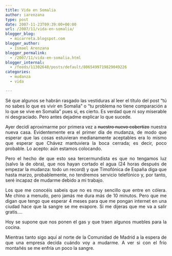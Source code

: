 ```yaml
---
title: Vida en Somalia
author: iarenzana
type: post
date: 2007-11-23T09:39:00+00:00
url: /2007/11/vida-en-somalia/
blogger_blog:
  - micarreta.blogspot.com
blogger_author:
  - Ismael Arenzana
blogger_permalink:
  - /2007/11/vida-en-somalia.html
blogger_internal:
  - /feeds/11302648/posts/default/8065499719829049226
categories:
  - mudanza
  - vida

---
```

<p style="text-align: justify;">
  Sé que algunos se habrán rasgado las vestiduras al leer el título del post &#8220;tú no sabes lo que es vivir en Somalia&#8221; o &#8220;tu problema no tiene comparación a lo que se vive en Somalia&#8221; pues sí, es cierto. Es verdad que ni soy miserable ni desgraciado. Pero antes dejadme explicar lo que sucede.
</p>

<p style="text-align: justify;">
  Ayer decidí aproximarme por primera vez a <span style="text-decoration: line-through;">nuestro nuevo cobertizo</span> nuestra nueva casa. Evidentemente era el primer día de mudanza, de modo que esperar que las cosas estuvieran medianamente aceptables era lo mismo que esperar que Chávez mantuviera la boca cerrada; es decir, poco probable. Lo acepto: aún estamos colocando.
</p>

<p style="text-align: justify;">
  Pero el hecho de que esto sea tercermundista es que no tengamos luz (salvo la de obra), que nos hayan cortado el agua (24 horas después de empezar la mudanza: todo un record) y que Timofónica de España diga que hasta marzo, probablemente, no tendremos servicio telefónico y, por tanto, seré incapaz de mudarme debido a mi trabajo.
</p>

<p style="text-align: justify;">
  Los que me conocéis sabeis que no es muy sencillo que entre en cólera. Me chino a menudo, pero jamás me dura más de 10 minutos. Pero que me digan que tengo que esperar 4 meses para que me pongan internet en una ciudad hace que la sangre se me evapore. Si me dijeras que me va a salir gratis&#8230;.
</p>

<p style="text-align: justify;">
  Hoy se supone que nos ponen el gas y que traen algunos muebles para la cocina.
</p>

<p style="text-align: justify;">
  Mientras tanto sigo aquí al norte de la Comunidad de Madrid a la espera de que una empresa decida cuándo voy a mudarme. A ver si con el frío montañés se me enfría un poco la sangre.
</p>